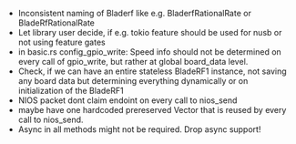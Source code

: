 - Inconsistent naming of Bladerf like e.g. BladerfRationalRate or BladeRfRationalRate
- Let library user decide, if e.g. tokio feature should be used for nusb or not using feature gates
- in basic.rs config_gpio_write: Speed info should not be determined on every call of gpio_write, but rather at global board_data level.
- Check, if we can have an entire stateless BladeRF1 instance, not saving any board data but determining everything dynamically or on initialization of the BladeRF1
- NIOS packet dont claim endoint on every call to nios_send
- maybe have one hardcoded prereserved Vector that is reused by every call to nios_send.
- Async in all methods might not be required. Drop async support!